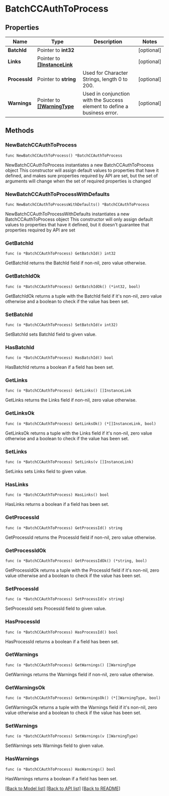 # BatchCCAuthToProcess

## Properties

Name | Type | Description | Notes
------------ | ------------- | ------------- | -------------
**BatchId** | Pointer to **int32** |  | [optional] 
**Links** | Pointer to [**[]InstanceLink**](InstanceLink.md) |  | [optional] 
**ProcessId** | Pointer to **string** | Used for Character Strings, length 0 to 200. | [optional] 
**Warnings** | Pointer to [**[]WarningType**](WarningType.md) | Used in conjunction with the Success element to define a business error. | [optional] 

## Methods

### NewBatchCCAuthToProcess

`func NewBatchCCAuthToProcess() *BatchCCAuthToProcess`

NewBatchCCAuthToProcess instantiates a new BatchCCAuthToProcess object
This constructor will assign default values to properties that have it defined,
and makes sure properties required by API are set, but the set of arguments
will change when the set of required properties is changed

### NewBatchCCAuthToProcessWithDefaults

`func NewBatchCCAuthToProcessWithDefaults() *BatchCCAuthToProcess`

NewBatchCCAuthToProcessWithDefaults instantiates a new BatchCCAuthToProcess object
This constructor will only assign default values to properties that have it defined,
but it doesn't guarantee that properties required by API are set

### GetBatchId

`func (o *BatchCCAuthToProcess) GetBatchId() int32`

GetBatchId returns the BatchId field if non-nil, zero value otherwise.

### GetBatchIdOk

`func (o *BatchCCAuthToProcess) GetBatchIdOk() (*int32, bool)`

GetBatchIdOk returns a tuple with the BatchId field if it's non-nil, zero value otherwise
and a boolean to check if the value has been set.

### SetBatchId

`func (o *BatchCCAuthToProcess) SetBatchId(v int32)`

SetBatchId sets BatchId field to given value.

### HasBatchId

`func (o *BatchCCAuthToProcess) HasBatchId() bool`

HasBatchId returns a boolean if a field has been set.

### GetLinks

`func (o *BatchCCAuthToProcess) GetLinks() []InstanceLink`

GetLinks returns the Links field if non-nil, zero value otherwise.

### GetLinksOk

`func (o *BatchCCAuthToProcess) GetLinksOk() (*[]InstanceLink, bool)`

GetLinksOk returns a tuple with the Links field if it's non-nil, zero value otherwise
and a boolean to check if the value has been set.

### SetLinks

`func (o *BatchCCAuthToProcess) SetLinks(v []InstanceLink)`

SetLinks sets Links field to given value.

### HasLinks

`func (o *BatchCCAuthToProcess) HasLinks() bool`

HasLinks returns a boolean if a field has been set.

### GetProcessId

`func (o *BatchCCAuthToProcess) GetProcessId() string`

GetProcessId returns the ProcessId field if non-nil, zero value otherwise.

### GetProcessIdOk

`func (o *BatchCCAuthToProcess) GetProcessIdOk() (*string, bool)`

GetProcessIdOk returns a tuple with the ProcessId field if it's non-nil, zero value otherwise
and a boolean to check if the value has been set.

### SetProcessId

`func (o *BatchCCAuthToProcess) SetProcessId(v string)`

SetProcessId sets ProcessId field to given value.

### HasProcessId

`func (o *BatchCCAuthToProcess) HasProcessId() bool`

HasProcessId returns a boolean if a field has been set.

### GetWarnings

`func (o *BatchCCAuthToProcess) GetWarnings() []WarningType`

GetWarnings returns the Warnings field if non-nil, zero value otherwise.

### GetWarningsOk

`func (o *BatchCCAuthToProcess) GetWarningsOk() (*[]WarningType, bool)`

GetWarningsOk returns a tuple with the Warnings field if it's non-nil, zero value otherwise
and a boolean to check if the value has been set.

### SetWarnings

`func (o *BatchCCAuthToProcess) SetWarnings(v []WarningType)`

SetWarnings sets Warnings field to given value.

### HasWarnings

`func (o *BatchCCAuthToProcess) HasWarnings() bool`

HasWarnings returns a boolean if a field has been set.


[[Back to Model list]](../README.md#documentation-for-models) [[Back to API list]](../README.md#documentation-for-api-endpoints) [[Back to README]](../README.md)


